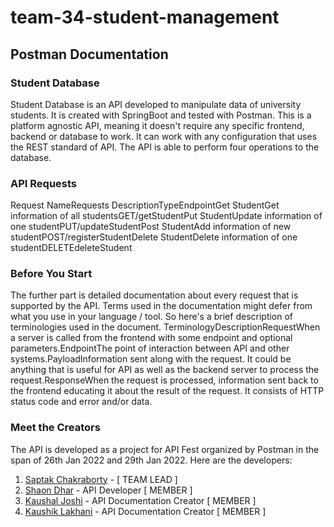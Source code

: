# team-34-student-management

## Postman Documentation

### Student Database

Student Database is an API developed to manipulate data of university students. It is created with SpringBoot and tested with Postman.
This is a platform agnostic API, meaning it doesn't require any specific frontend, backend or database to work. It can work with any configuration that uses the REST standard of API. The API is able to perform four operations to the database.

### API Requests

Request NameRequests DescriptionTypeEndpointGet StudentGet information of all studentsGET/getStudentPut StudentUpdate information of one studentPUT/updateStudentPost StudentAdd information of new studentPOST/registerStudentDelete StudentDelete information of one studentDELETEdeleteStudent

### Before You Start

The further part is detailed documentation about every request that is supported by the API. Terms used in the documentation might defer from what you use in your language / tool. So here's a brief description of terminologies used in the document.
TerminologyDescriptionRequestWhen a server is called from the frontend with some endpoint and optional parameters.EndpointThe point of interaction between API and other systems.PayloadInformation sent along with the request. It could be anything that is useful for API as well as the backend server to process the request.ResponseWhen the request is processed, information sent back to the frontend educating it about the result of the request. It consists of HTTP status code and error and/or data.

### Meet the Creators

The API is developed as a project for API Fest organized by Postman in the span of 26th Jan 2022 and 29th Jan 2022.
Here are the developers:
1. [Saptak Chakraborty](saptak.bugatti20@gmail.com) - [ TEAM LEAD ]
2. [Shaon Dhar](shaonnw@gmail.com) - API Developer [ MEMBER ]
3. [Kaushal Joshi](7joshikaushal@gmail.com) - API Documentation Creator [ MEMBER ]
4. [Kaushik Lakhani](kaushik.lakhani123@gmail.com) - API Documentation Creator [ MEMBER ]





